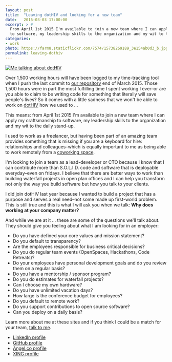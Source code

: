 ```yaml
---
layout: post
title:  "Leaving dotHIV and looking for a new team"
date:   2015-03-03 17:00:00
excerpt: > #
  From April 1st 2015 I'm available to join a new team where I can apply my craftsmanship 
  to software, my leadership skills to the organization and my wit to the daily stand-up.
categories:
- work
photo: https://farm8.staticflickr.com/7574/15738269189_3e154ab0d3_b.jpg
permalink: leaving-dothiv
---
```


[![Me talking about dotHIV](https://farm8.staticflickr.com/7574/15738269189_3e154ab0d3_b.jpg)](https://vimeo.com/112009690)

Over 1,500 working hours will have been logged to my time-tracking tool when I push the last commit to [our repository](https://github.com/dothiv) end of March 2015. Those 1,500 hours were in part the most fulfilling time I spent working I ever–or are you able to claim to be writing code for something that literally will save people's lives? So it comes with a little sadness that we won't be able to work on [dotHIV](https://click4life.hiv/) how we used to …

This means: from April 1st 2015 I'm available to join a new team where I can apply my craftsmanship to software, my leadership skills to the organization and my wit to the daily stand-up.

I used to work as a freelancer, but having been part of an amazing team provides something that is missing if you are a keyboard for hire: relationships and colleagues–which is equally important to me as being able to work remotely from a [coworking space](http://die-zentrale-ffm.de/).

I'm looking to join a team as a lead-developer or CTO because I know that I can contribute more than S.O.L.I.D. code and software that is deployable everyday–even on fridays. I believe that there are better ways to work than building waterfall projects in open plan offices and I can help you transform not only the way you build software but how you talk to your clients.

I did join dotHIV last year because I wanted to build a project that has a purpose and serves a real need–not some made up first-world problem. This is still true and this is what I will ask you when we talk: **Why does working at your company matter?**

And while we are at it … these are some of the questions we'll talk about. They should give you feeling about what I am looking for in an employer:

- Do you have defined your core values and mission statement?
- Do you default to transparency?
- Are the employees responsible for business critical decisions?
- Do you do regular team events (OpenSpaces, Hackathons, Code Retreats)?
- Do your employees have personal development goals and do you review them on a regular basis?
- Do you have a mentorship / sponsor program?
- Do you do estimates for waterfall projects?
- Can I choose my own hardware?
- Do you have unlimited vacation days?
- How large is the conference budget for employees? 
- Do you default to remote work?
- Do you support contributions to open source software?
- Can you deploy on a daily basis?

Learn more about me at these sites and if you think I could be a match for your team, [talk to me](mailto:m@cto.hiv).

 - [LinkedIn profile](https://www.linkedin.com/in/markustacker)
 - [GitHub profile](https://github.com/coderbyheart)
 - [Angel.co profile](https://angel.co/coderbyheart)
 - [XING profile](https://www.xing.com/profile/Markus_Tacker)
